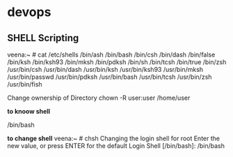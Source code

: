 # devops

SHELL Scripting
----------------

veena:~ # cat /etc/shells
/bin/ash
/bin/bash
/bin/csh
/bin/dash
/bin/false
/bin/ksh
/bin/ksh93
/bin/mksh
/bin/pdksh
/bin/sh
/bin/tcsh
/bin/true
/bin/zsh
/usr/bin/csh
/usr/bin/dash
/usr/bin/ksh
/usr/bin/ksh93
/usr/bin/mksh
/usr/bin/passwd
/usr/bin/pdksh
/usr/bin/bash
/usr/bin/tcsh
/usr/bin/zsh
/usr/bin/fish

Change ownership of Directory 
chown -R user:user /home/user

**to knoow shell**

/bin/bash

**to change shell**
veena:~ # chsh
Changing the login shell for root
Enter the new value, or press ENTER for the default
        Login Shell [/bin/bash]: /bin/bash

